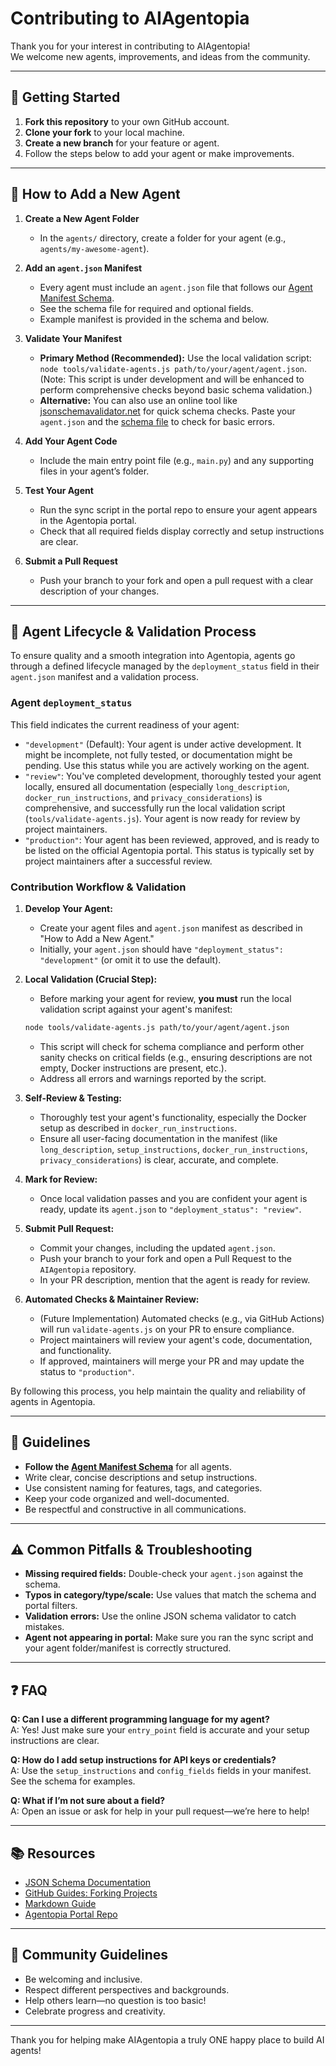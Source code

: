 # Contributing to AIAgentopia

Thank you for your interest in contributing to AIAgentopia!  
We welcome new agents, improvements, and ideas from the community.

---

## 🚀 Getting Started

1. **Fork this repository** to your own GitHub account.
2. **Clone your fork** to your local machine.
3. **Create a new branch** for your feature or agent.
4. Follow the steps below to add your agent or make improvements.

---

## 🧩 How to Add a New Agent

1. **Create a New Agent Folder**
   - In the `agents/` directory, create a folder for your agent (e.g., `agents/my-awesome-agent`).

2. **Add an `agent.json` Manifest**
   - Every agent must include an `agent.json` file that follows our [Agent Manifest Schema](./agent-manifest.schema.json).
   - See the schema file for required and optional fields.
   - Example manifest is provided in the schema and below.

3. **Validate Your Manifest**
   - **Primary Method (Recommended):** Use the local validation script: `node tools/validate-agents.js path/to/your/agent/agent.json`. (Note: This script is under development and will be enhanced to perform comprehensive checks beyond basic schema validation.)
   - **Alternative:** You can also use an online tool like [jsonschemavalidator.net](https://www.jsonschemavalidator.net/) for quick schema checks. Paste your `agent.json` and the [schema file](./agent-manifest.schema.json) to check for basic errors.

4. **Add Your Agent Code**
   - Include the main entry point file (e.g., `main.py`) and any supporting files in your agent’s folder.

5. **Test Your Agent**
   - Run the sync script in the portal repo to ensure your agent appears in the Agentopia portal.
   - Check that all required fields display correctly and setup instructions are clear.

6. **Submit a Pull Request**
   - Push your branch to your fork and open a pull request with a clear description of your changes.

---

## 🌊 Agent Lifecycle & Validation Process

To ensure quality and a smooth integration into Agentopia, agents go through a defined lifecycle managed by the `deployment_status` field in their `agent.json` manifest and a validation process.

### Agent `deployment_status`

This field indicates the current readiness of your agent:

*   `"development"` (Default): Your agent is under active development. It might be incomplete, not fully tested, or documentation might be pending. Use this status while you are actively working on the agent.
*   `"review"`: You've completed development, thoroughly tested your agent locally, ensured all documentation (especially `long_description`, `docker_run_instructions`, and `privacy_considerations`) is comprehensive, and successfully run the local validation script (`tools/validate-agents.js`). Your agent is now ready for review by project maintainers.
*   `"production"`: Your agent has been reviewed, approved, and is ready to be listed on the official Agentopia portal. This status is typically set by project maintainers after a successful review.

### Contribution Workflow & Validation

1.  **Develop Your Agent:**
    *   Create your agent files and `agent.json` manifest as described in "How to Add a New Agent."
    *   Initially, your `agent.json` should have `"deployment_status": "development"` (or omit it to use the default).

2.  **Local Validation (Crucial Step):**
    *   Before marking your agent for review, **you must** run the local validation script against your agent's manifest:
      ```bash
      node tools/validate-agents.js path/to/your/agent/agent.json
      ```
    *   This script will check for schema compliance and perform other sanity checks on critical fields (e.g., ensuring descriptions are not empty, Docker instructions are present, etc.).
    *   Address all errors and warnings reported by the script.

3.  **Self-Review & Testing:**
    *   Thoroughly test your agent's functionality, especially the Docker setup as described in `docker_run_instructions`.
    *   Ensure all user-facing documentation in the manifest (like `long_description`, `setup_instructions`, `docker_run_instructions`, `privacy_considerations`) is clear, accurate, and complete.

4.  **Mark for Review:**
    *   Once local validation passes and you are confident your agent is ready, update its `agent.json` to `"deployment_status": "review"`.

5.  **Submit Pull Request:**
    *   Commit your changes, including the updated `agent.json`.
    *   Push your branch to your fork and open a Pull Request to the `AIAgentopia` repository.
    *   In your PR description, mention that the agent is ready for review.

6.  **Automated Checks & Maintainer Review:**
    *   (Future Implementation) Automated checks (e.g., via GitHub Actions) will run `validate-agents.js` on your PR to ensure compliance.
    *   Project maintainers will review your agent's code, documentation, and functionality.
    *   If approved, maintainers will merge your PR and may update the status to `"production"`.

By following this process, you help maintain the quality and reliability of agents in Agentopia.

---

## 📝 Guidelines

- **Follow the [Agent Manifest Schema](./agent-manifest.schema.json)** for all agents.
- Write clear, concise descriptions and setup instructions.
- Use consistent naming for features, tags, and categories.
- Keep your code organized and well-documented.
- Be respectful and constructive in all communications.

---

## ⚠️ Common Pitfalls & Troubleshooting

- **Missing required fields:** Double-check your `agent.json` against the schema.
- **Typos in category/type/scale:** Use values that match the schema and portal filters.
- **Validation errors:** Use the online JSON schema validator to catch mistakes.
- **Agent not appearing in portal:** Make sure you ran the sync script and your agent folder/manifest is correctly structured.

---

## ❓ FAQ

**Q: Can I use a different programming language for my agent?**  
A: Yes! Just make sure your `entry_point` field is accurate and your setup instructions are clear.

**Q: How do I add setup instructions for API keys or credentials?**  
A: Use the `setup_instructions` and `config_fields` fields in your manifest. See the schema for examples.

**Q: What if I’m not sure about a field?**  
A: Open an issue or ask for help in your pull request—we’re here to help!

---

## 📚 Resources

- [JSON Schema Documentation](https://json-schema.org/)
- [GitHub Guides: Forking Projects](https://guides.github.com/activities/forking/)
- [Markdown Guide](https://www.markdownguide.org/)
- [Agentopia Portal Repo](https://github.com/Agentopia/agentopia.github.io)

---

## 🤝 Community Guidelines

- Be welcoming and inclusive.
- Respect different perspectives and backgrounds.
- Help others learn—no question is too basic!
- Celebrate progress and creativity.

---

Thank you for helping make AIAgentopia a truly ONE happy place to build AI agents!
